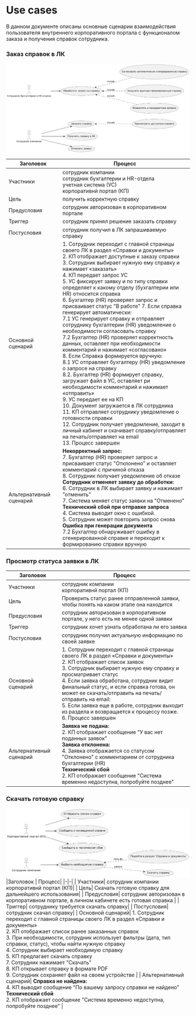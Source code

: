 <h1>Use cases</h1>

В данном документе описаны основные сценарии взаимодействия пользователя внутреннего корпоративного портала с функционалом заказа и получения справок сотрудника.

<h3>Заказ справок в ЛК</h3>

![Диаграмма прецедентов](https://github.com/skabardina/-certificates/blob/main/use%20case%20заказ%20справки.png)

|Заголовок | Процесс| 
|-|-|
| Участники| сотрудник компании <br/> сотрудник бухгалтерии и HR-отдела <br/> учетная система (УС) <br/> корпоративнй портал (КП)| 
| Цель| получить корректную справку| 
| Предусловия| сотрудник авторизован в корпоративном портале| 
| Триггер| сотрудник принял решение заказать справку| 
| Постусловия| сотрудник получил в ЛК запрашиваемую справку| 
| Основной сценарий| 1. Сотрудник переходит с главной страницы своего ЛК в раздел «Справки и документы» <br/> 2.  КП отображает доступные к заказу справки <br/> 3. Сотрудник выбирает нужную ему справку и нажимает «заказать» <br/> 4. КП передает запрос УС <br/> 5. УС фиксирует заявку и по типу справки определяет к какому отделу (бухгалтерии или HR) относится справка <br/> 6. Бухгалтер (HR) проверяет запрос и присваивает статус "В работе"  7. Если справка генерирует автоматически: <br/> 7.1 УС генерирует справку и отправляет сотруднику бухгалтерии (HR) уведомление о необходимости согласовать справку<br/> 7.2 Бухгалтер (HR) проверяет корректность данных, оставляет при необходимости комментарий и нажимает «согласовано» <br/> 8. Если Справка формируется вручную:<br/> 8.1 УС отправляет бухгалтеру (HR)  уведомление о запросе на справку <br/> 8.2. Бухгалтер (HR) формирует справку, загружает файл в УС, оставляет ри необходимости комментарий и нажимает «отправить» <br/> 9. УС передает ее на КП <br/> 10. Документ загружается в ЛК сотрудника <br/> 11. КП отправляет сотруднику уведомление о готовности справки <br/> 12. Сотрудник получает уведомление, заходит в личный кабинет и скачивает справку/отправляет на печать/отправляет на email <br/> 13. Процесс завершен <br/> | 
| Альтернативный сценарий| **Некорректный запрос:** <br/> 7. Бухгалтер (HR) проверяет запрос и присваивает статус "Отклонено" и оставляет комментарий с причиной отказа <br/> 8. Сотрудник получает уведомление об отказе <br/> **Сотрудник отменяет заявку до обработки:** <br/> 6. Сотрудник в ЛК выбирает заявку и нажимает "отменить"  <br/> 7. Система меняет статус заявки на "Отменено" <br/> **Технический сбой при отправке запроса** <br/> 4. Система выводит окно с ошибкой. <br/> 5. Сотрудник может повторить запрос снова <br/> **Ошибка при генерации документа** <br/> 7.2 Бухгалтер обнаруживает ошибку в сгенерированной справке и переходит к формированию справки вручную  | 

<h3>Просмотр статуса заявки в ЛК</h3>

|Заголовок | Процесс| 
|-|-|
| Участники| сотрудник компании <br/> корпоративнй портал (КП)| 
| Цель| Проверить статус ранее отправленной заявки, чтобы понять на каком этапе она находится| 
| Предусловия| сотрудник авторизован в корпоративном портале, у него есть не менее одной заявки | 
| Триггер| сотрудник хочет узнать обработана ли его заявка| 
| Постусловия| сотрудник получил актуальную информацию по своей заявке| 
| Основной сценарий| 1. Сотрудник переходит с главной страницы своего ЛК в раздел «Справки и документы» <br/> 2.  КП отображает список заявок <br/> 3. Сотрудник выбирает нужную ему справку и просматривает статус <br/> 4. Если заявка обработана, сотрудник видит финальный статус, и если справка готова, он может ее скачать/отправить на печать/отправить на email: <br/> 5. Если заявка еще в работе, сотрудник выходит из раздела и возвращается к процессу позже. <br/> 6. Процесс завершен <br/> | 
| Альтернативный сценарий| **Заявка не подана:** <br/> 2. КП отображает сообщение "У вас нет поданных заявок" <br/> **Заявка отклонена:** <br/> 4. Заявка отображается со статусом "Отклонено" с комментарием от сотрудника бухгалтерии (HR)  <br/>  **Технический сбой** <br/> 2. КП отображает сообщение "Система временно недоступна, попробуйте позднее" |

<h3>Скачать готовую справку</h3>

![Диаграмма прецедентов](https://github.com/skabardina/-certificates/blob/main/use%20case%20скачать%20спарвку.png)
|Заголовок | Процесс| 
|-|-|
| Участники| сотрудник компании <br/> корпоративнй портал (КП)| 
| Цель| Скачать готовую справку для дальнейшего использования| 
| Предусловия| сотрудник авторизован в корпоративном портале, в личном кабинете есть готовая справка | 
| Триггер| сотруднику требуется скачать справку| 
| Постусловия| сотрудник скачал справку| 
| Основной сценарий| 1. Сотрудник переходит с главной страницы своего ЛК в раздел «Справки и документы» <br/> 2.  КП отображает список ранее заказанных справок <br/> 3. При необходимости, сотрудник использует фильтры (дата, тип справки, статус), чтобы найти нужную справку <br/> 4. Сотрудник выбирает необходимую справку <br/> 5.  КП предлагает скачать справку<br/> 7. Сотрудник нажимает "Скачать" <br/> 8. КП открывает справку в формате PDF <br/> 9. Сотрудник сохраняет файл на своем устройстве | 
| Альтернативный сценарий| **Справка не найдена:** <br/> 4. КП выводит сообщение "По вашему запросу справки не найдено" <br/>  **Технический сбой** <br/> 2. КП отображает сообщение "Система временно недоступна, попробуйте позднее" |

 
